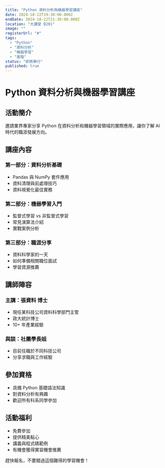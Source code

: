 ```yaml
---
title: "Python 資料分析與機器學習講座"
date: 2024-10-22T19:30:00.000Z
endDate: 2024-10-22T21:30:00.000Z
location: "大講堂 B201"
image: ""
registerUrl: "#"
tags:
  - "Python"
  - "資料分析"
  - "機器學習"
  - "進階"
status: "即將舉行"
published: true
---
```


# Python 資料分析與機器學習講座

## 活動簡介

邀請業界專家分享 Python 在資料分析和機器學習領域的實際應用，讓你了解 AI 時代的職涯發展方向。

## 講座內容

### 第一部分：資料分析基礎
- Pandas 與 NumPy 套件應用
- 資料清理與前處理技巧
- 資料視覺化最佳實務

### 第二部分：機器學習入門
- 監督式學習 vs 非監督式學習
- 常見演算法介紹
- 實戰案例分析

### 第三部分：職涯分享
- 資料科學家的一天
- 如何準備相關職位面試
- 學習資源推薦

## 講師陣容

### 主講：張資料 博士
- 現任某科技公司資料科學部門主管
- 政大統計博士
- 10+ 年產業經驗

### 與談：社團學長姐
- 目前任職於不同科技公司
- 分享求職與工作經驗

## 參加資格

- 具備 Python 基礎語法知識
- 對資料分析有興趣
- 歡迎所有科系同學參加

## 活動福利

- 免費參加
- 提供精美點心
- 講義與程式碼範例
- 有機會獲得實習機會推薦

趕快報名，不要錯過這個難得的學習機會！